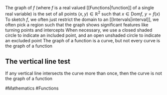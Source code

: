 The graph of $f$ (where $f$ is a real valued [[Functions|function]] of a single real variable) is the set of all points $(x,y)\in\mathbb{R}^2$ such that $x\in \text{Dom}f$, $y=f(x)$
To sketch $f$, we often just restrict the domain to an [[Intervals|interval]], we often pick a region such that the graph shows significant features like turning points and intercepts
When necessary, we use a closed shaded circle to indicate an included point, and an open unshaded circle to indicate an excluded point
The graph of a function is a curve, but not every curve is the graph of a function
## The vertical line test
If any vertical line intersects the curve more than once, then the curve is not the graph of a function

#Mathematics #Functions 